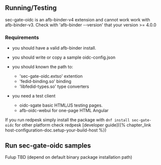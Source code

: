 ## Running/Testing

sec-gate-oidc is an afb-binder-v4 extension and cannot work work with afb-binder-v3. Check with 'afb-binder --version' that your version >= 4.0.0

### Requirements

* you should have a valid afb-binder install.
* you should write or copy a sample oidc-config.json
* you should known the path to:

  * 'sec-gate-oidc.extso' extention
  * 'fedid-binding.so' binding
  * 'libfedid-types.so' type converters

* you need a test client
  * oidc-sgate basic HTML/JS testing pages.
  * afb-oidc-webui for one-page HTML Angular 

If you run redpesk simply install the package with `dnf install sec-gate-oidc` for other platform check redpesk [developer guide]({% chapter_link host-configuration-doc.setup-your-build-host %})



## Run sec-gate-oidc samples

Fulup TBD (depend on default binary package installation path)
